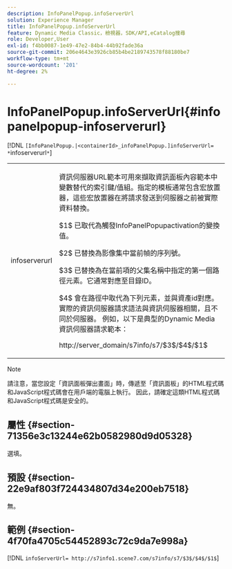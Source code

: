 ```yaml
---
description: InfoPanelPopup.infoServerUrl
solution: Experience Manager
title: InfoPanelPopup.infoServerUrl
feature: Dynamic Media Classic，檢視器，SDK/API,eCatalog搜尋
role: Developer,User
exl-id: f4bb0087-1e49-47e2-84b4-44b92fade36a
source-git-commit: 206e4643e3926cb85b4be2189743578f88180be7
workflow-type: tm+mt
source-wordcount: '201'
ht-degree: 2%

---
```


# InfoPanelPopup.infoServerUrl{#infopanelpopup-infoserverurl}

[!DNL `[InfoPanelPopup.|<containerId>_infoPanelPopup.]infoServerUrl= *`infoserverurl`*`]

<table id="table_9A6258D9B0DA4A29AA8A6C9BBCFE3662"> 
 <tbody> 
  <tr> 
   <td> <p> <span class="codeph"><span class="varname"> infoserverurl</span></span> </p> </td> 
   <td> <p>資訊伺服器URL範本可用來擷取資訊面板內容範本中變數替代的索引鍵/值組。指定的模板通常包含宏放置器，這些宏放置器在將請求發送到伺服器之前被實際資料替換。 </p> <p><span class="codeph"> $1$</span> 已取代為觸發InfoPanelPopupactivation的變換 <span class="codeph"> </span> 值。 </p> <p><span class="codeph"> $2$</span> 已替換為影像集中當前幀的序列號。 </p> <p><span class="codeph"> $3$</span> 已替換為在當前項的父集名稱中指定的第一個路徑元素。它通常對應至目錄ID。 </p> <p><span class="codeph"> $4$</span> 會在路徑中取代為下列元素，並與資產id對應。實際的資訊伺服器請求語法與資訊伺服器相關，且不同於伺服器。 例如，以下是典型的Dynamic Media資訊伺服器請求範本： </p> <p><span class="codeph"> http://server_domain/s7info/s7/$3$/$4$/$1$</span> </p> </td> 
  </tr> 
 </tbody> 
</table>

>[!NOTE]
>
>請注意，當您設定「資訊面板彈出畫面」時，傳遞至「資訊面板」的HTML程式碼和JavaScript程式碼會在用戶端的電腦上執行。 因此，請確定這類HTML程式碼和JavaScript程式碼是安全的。

## 屬性 {#section-71356e3c13244e62b0582980d9d05328}

選填。

## 預設 {#section-22e9af803f724434807d34e200eb7518}

無。

## 範例 {#section-4f70fa4705c54452893c72c9da7e998a}

[!DNL `infoServerUrl= http://s7info1.scene7.com/s7info/s7/$3$/$4$/$1$`]
